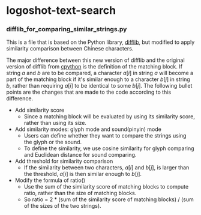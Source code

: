 # logoshot-text-search

### difflib_for_comparing_similar_strings.py
This is a file that is based on the Python library, [difflib](https://github.com/python/cpython/blob/3.11/Lib/difflib.py), but modified to apply similarity comparison between Chinese characters.

The major difference between this new version of difflib and the original version of difflib from [cpython](https://github.com/python/cpython) is the definition of the matching block. If string $a$ and $b$ are to be compared, a character $a[i]$ in string $a$ will become a part of the matching block if it's similar enough to a character $b[j]$ in string $b$, rather than requiring $a[i]$ to be identical to some $b[j]$. The following bullet points are the changes that are made to the code according to this difference.
- Add similarity score
	- Since a matching block will be evaluated by using its similarity score, rather than using its size.
- Add similarity modes: glyph mode and sound(pinyin) mode
	- Users can define whether they want to compare the strings using the glyph or the sound.
  - To define the similarity, we use cosine similarity for glyph comparing and Euclidean distance for sound comparing.
- Add threshold for similarity comparison
  - If the similarity between two characters, $a[i]$ and $b[j]$, is larger than the threshold, $a[i]$ is then similar enough to $b[j]$.
- Modify the formula of ratio()
  - Use the sum of the similarity score of matching blocks to compute  ratio, rather than the size of matching blocks.
  - So ratio = 2 * (sum of the similarity score of matching blocks) / (sum of the sizes of the two strings).
